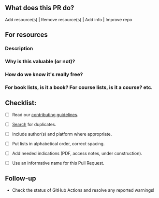 ## What does this PR do?

Add resource(s) | Remove resource(s) | Add info | Improve repo


## For resources


### Description


### Why is this valuable (or not)?


### How do we know it's really free?


### For book lists, is it a book? For course lists, is it a course? etc.


## Checklist:

- [ ] Read our [contributing guidelines](https://github.com/EbookFoundation/free-programming-books/blob/main/docs/CONTRIBUTING.md).
- [ ] [Search](https://ebookfoundation.github.io/free-programming-books-search/) for duplicates.
- [ ] Include author(s) and platform where appropriate.
- [ ] Put lists in alphabetical order, correct spacing.
- [ ] Add needed indications (PDF, access notes, under construction).
- [ ] Use an informative name for this Pull Request.


## Follow-up

- Check the status of GitHub Actions and resolve any reported warnings!
